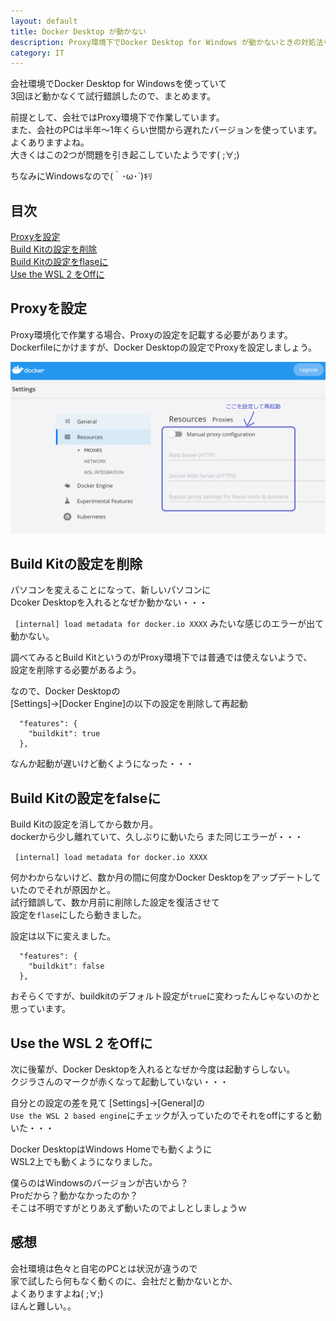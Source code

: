 ```yaml
---
layout: default
title: Docker Desktop が動かない
description: Proxy環境下でDocker Desktop for Windows が動かないときの対処法を記載します。
category: IT
---
```


会社環境でDocker Desktop for Windowsを使っていて  
3回ほど動かなくて試行錯誤したので、まとめます。

前提として、会社ではProxy環境下で作業しています。  
また、会社のPCは半年～1年くらい世間から遅れたバージョンを使っています。  
よくありますよね。  
大きくはこの2つが問題を引き起こしていたようです( ;∀;)

ちなみにWindowsなので(｀･ω･´)ｷﾘ

## 目次

[Proxyを設定](#anchor1)  
[Build Kitの設定を削除](#anchor2)  
[Build Kitの設定をflaseに](#anchor3)  
[Use the WSL 2 をOffに](#anchor4)  

<a id="anchor1"></a>

## Proxyを設定

Proxy環境化で作業する場合、Proxyの設定を記載する必要があります。
Dockerfileにかけますが、Docker Desktopの設定でProxyを設定しましょう。

![プロキシー設定](/images/it/container/proxySettingForDockerDesktop.png)

<a id="anchor2"></a>

## Build Kitの設定を削除

パソコンを変えることになって、新しいパソコンに  
Dcoker Desktopを入れるとなぜか動かない・・・

` [internal] load metadata for docker.io XXXX` みたいな感じのエラーが出て動かない。

調べてみるとBuild KitというのがProxy環境下では普通では使えないようで、  
設定を削除する必要があるよう。

なので、Docker Desktopの  
[Settings]->[Docker Engine]の以下の設定を削除して再起動

```
  "features": {
    "buildkit": true
  },
```

なんか起動が遅いけど動くようになった・・・

<a id="anchor3"></a>

## Build Kitの設定をfalseに

Build Kitの設定を消してから数か月。  
dockerから少し離れていて、久しぶりに動いたら
また同じエラーが・・・  

` [internal] load metadata for docker.io XXXX` 

何かわからないけど、数か月の間に何度かDocker Desktopをアップデートしていたのでそれが原因かと。    
試行錯誤して、数か月前に削除した設定を復活させて  
設定を`flase`にしたら動きました。

設定は以下に変えました。

```
  "features": {
    "buildkit": false
  },
```

おそらくですが、buildkitのデフォルト設定が`true`に変わったんじゃないのかと思っています。

<a id="anchor4"></a>

## Use the WSL 2 をOffに

次に後輩が、Docker Desktopを入れるとなぜか今度は起動すらしない。  
クジラさんのマークが赤くなって起動していない・・・

自分との設定の差を見て
[Settings]->[General]の  
`Use the WSL 2 based engine`にチェックが入っていたのでそれをoffにすると動いた・・・

Docker DesktopはWindows Homeでも動くように  
WSL2上でも動くようになりました。

僕らのはWindowsのバージョンが古いから？  
Proだから？動かなかったのか？  
そこは不明ですがとりあえず動いたのでよしとしましょうｗ

## 感想

会社環境は色々と自宅のPCとは状況が違うので  
家で試したら何もなく動くのに、会社だと動かないとか、  
よくありますよね( ;∀;)  
ほんと難しい。。
